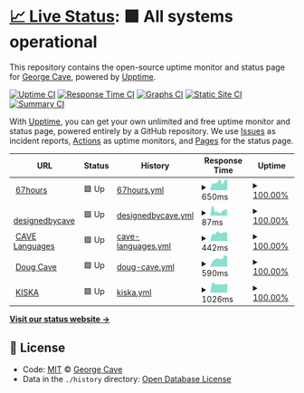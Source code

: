 # [📈 Live Status](https://designedbycave.co.uk): <!--live status--> **🟩 All systems operational**

This repository contains the open-source uptime monitor and status page for [George Cave](https://www.designedbycave.co.uk), powered by [Upptime](https://github.com/upptime/upptime).

[![Uptime CI](https://github.com/koj-co/upptime/workflows/Uptime%20CI/badge.svg)](https://github.com/koj-co/upptime/actions?query=workflow%3A%22Uptime+CI%22)
[![Response Time CI](https://github.com/koj-co/upptime/workflows/Response%20Time%20CI/badge.svg)](https://github.com/koj-co/upptime/actions?query=workflow%3A%22Response+Time+CI%22)
[![Graphs CI](https://github.com/koj-co/upptime/workflows/Graphs%20CI/badge.svg)](https://github.com/koj-co/upptime/actions?query=workflow%3A%22Graphs+CI%22)
[![Static Site CI](https://github.com/koj-co/upptime/workflows/Static%20Site%20CI/badge.svg)](https://github.com/koj-co/upptime/actions?query=workflow%3A%22Static+Site+CI%22)
[![Summary CI](https://github.com/koj-co/upptime/workflows/Summary%20CI/badge.svg)](https://github.com/koj-co/upptime/actions?query=workflow%3A%22Summary+CI%22)

With [Upptime](https://upptime.js.org), you can get your own unlimited and free uptime monitor and status page, powered entirely by a GitHub repository. We use [Issues](https://github.com/gcsalzburg/upptime/issues) as incident reports, [Actions](https://github.com/gcsalzburg/upptime/actions) as uptime monitors, and [Pages](https://designedbycave.co.uk) for the status page.

<!--start: status pages-->
<!-- This summary is generated by Upptime (https://github.com/upptime/upptime) -->
<!-- Do not edit this manually, your changes will be overwritten -->
<!-- prettier-ignore -->
| URL | Status | History | Response Time | Uptime |
| --- | ------ | ------- | ------------- | ------ |
| <img alt="" src="https://favicons.githubusercontent.com/www.67hours.co.uk" height="13"> [67hours](https://www.67hours.co.uk) | 🟩 Up | [67hours.yml](https://github.com/gcsalzburg/upptime/commits/master/history/67hours.yml) | <details><summary><img alt="Response time graph" src="./graphs/67hours/response-time-week.png" height="20"> 650ms</summary><br><a href="https://gcsalzburg.github.io/upptime/history/67hours"><img alt="Response time 556" src="https://img.shields.io/endpoint?url=https%3A%2F%2Fraw.githubusercontent.com%2Fgcsalzburg%2Fupptime%2Fmaster%2Fapi%2F67hours%2Fresponse-time.json"></a><br><a href="https://gcsalzburg.github.io/upptime/history/67hours"><img alt="24-hour response time 492" src="https://img.shields.io/endpoint?url=https%3A%2F%2Fraw.githubusercontent.com%2Fgcsalzburg%2Fupptime%2Fmaster%2Fapi%2F67hours%2Fresponse-time-day.json"></a><br><a href="https://gcsalzburg.github.io/upptime/history/67hours"><img alt="7-day response time 650" src="https://img.shields.io/endpoint?url=https%3A%2F%2Fraw.githubusercontent.com%2Fgcsalzburg%2Fupptime%2Fmaster%2Fapi%2F67hours%2Fresponse-time-week.json"></a><br><a href="https://gcsalzburg.github.io/upptime/history/67hours"><img alt="30-day response time 563" src="https://img.shields.io/endpoint?url=https%3A%2F%2Fraw.githubusercontent.com%2Fgcsalzburg%2Fupptime%2Fmaster%2Fapi%2F67hours%2Fresponse-time-month.json"></a><br><a href="https://gcsalzburg.github.io/upptime/history/67hours"><img alt="1-year response time 556" src="https://img.shields.io/endpoint?url=https%3A%2F%2Fraw.githubusercontent.com%2Fgcsalzburg%2Fupptime%2Fmaster%2Fapi%2F67hours%2Fresponse-time-year.json"></a></details> | <details><summary><a href="https://gcsalzburg.github.io/upptime/history/67hours">100.00%</a></summary><a href="https://gcsalzburg.github.io/upptime/history/67hours"><img alt="All-time uptime 99.96%" src="https://img.shields.io/endpoint?url=https%3A%2F%2Fraw.githubusercontent.com%2Fgcsalzburg%2Fupptime%2Fmaster%2Fapi%2F67hours%2Fuptime.json"></a><br><a href="https://gcsalzburg.github.io/upptime/history/67hours"><img alt="24-hour uptime 100.00%" src="https://img.shields.io/endpoint?url=https%3A%2F%2Fraw.githubusercontent.com%2Fgcsalzburg%2Fupptime%2Fmaster%2Fapi%2F67hours%2Fuptime-day.json"></a><br><a href="https://gcsalzburg.github.io/upptime/history/67hours"><img alt="7-day uptime 100.00%" src="https://img.shields.io/endpoint?url=https%3A%2F%2Fraw.githubusercontent.com%2Fgcsalzburg%2Fupptime%2Fmaster%2Fapi%2F67hours%2Fuptime-week.json"></a><br><a href="https://gcsalzburg.github.io/upptime/history/67hours"><img alt="30-day uptime 99.96%" src="https://img.shields.io/endpoint?url=https%3A%2F%2Fraw.githubusercontent.com%2Fgcsalzburg%2Fupptime%2Fmaster%2Fapi%2F67hours%2Fuptime-month.json"></a><br><a href="https://gcsalzburg.github.io/upptime/history/67hours"><img alt="1-year uptime 99.96%" src="https://img.shields.io/endpoint?url=https%3A%2F%2Fraw.githubusercontent.com%2Fgcsalzburg%2Fupptime%2Fmaster%2Fapi%2F67hours%2Fuptime-year.json"></a></details>
| <img alt="" src="https://favicons.githubusercontent.com/www.designedbycave.co.uk" height="13"> [designedbycave](https://www.designedbycave.co.uk) | 🟩 Up | [designedbycave.yml](https://github.com/gcsalzburg/upptime/commits/master/history/designedbycave.yml) | <details><summary><img alt="Response time graph" src="./graphs/designedbycave/response-time-week.png" height="20"> 87ms</summary><br><a href="https://gcsalzburg.github.io/upptime/history/designedbycave"><img alt="Response time 217" src="https://img.shields.io/endpoint?url=https%3A%2F%2Fraw.githubusercontent.com%2Fgcsalzburg%2Fupptime%2Fmaster%2Fapi%2Fdesignedbycave%2Fresponse-time.json"></a><br><a href="https://gcsalzburg.github.io/upptime/history/designedbycave"><img alt="24-hour response time 45" src="https://img.shields.io/endpoint?url=https%3A%2F%2Fraw.githubusercontent.com%2Fgcsalzburg%2Fupptime%2Fmaster%2Fapi%2Fdesignedbycave%2Fresponse-time-day.json"></a><br><a href="https://gcsalzburg.github.io/upptime/history/designedbycave"><img alt="7-day response time 87" src="https://img.shields.io/endpoint?url=https%3A%2F%2Fraw.githubusercontent.com%2Fgcsalzburg%2Fupptime%2Fmaster%2Fapi%2Fdesignedbycave%2Fresponse-time-week.json"></a><br><a href="https://gcsalzburg.github.io/upptime/history/designedbycave"><img alt="30-day response time 217" src="https://img.shields.io/endpoint?url=https%3A%2F%2Fraw.githubusercontent.com%2Fgcsalzburg%2Fupptime%2Fmaster%2Fapi%2Fdesignedbycave%2Fresponse-time-month.json"></a><br><a href="https://gcsalzburg.github.io/upptime/history/designedbycave"><img alt="1-year response time 217" src="https://img.shields.io/endpoint?url=https%3A%2F%2Fraw.githubusercontent.com%2Fgcsalzburg%2Fupptime%2Fmaster%2Fapi%2Fdesignedbycave%2Fresponse-time-year.json"></a></details> | <details><summary><a href="https://gcsalzburg.github.io/upptime/history/designedbycave">100.00%</a></summary><a href="https://gcsalzburg.github.io/upptime/history/designedbycave"><img alt="All-time uptime 99.89%" src="https://img.shields.io/endpoint?url=https%3A%2F%2Fraw.githubusercontent.com%2Fgcsalzburg%2Fupptime%2Fmaster%2Fapi%2Fdesignedbycave%2Fuptime.json"></a><br><a href="https://gcsalzburg.github.io/upptime/history/designedbycave"><img alt="24-hour uptime 100.00%" src="https://img.shields.io/endpoint?url=https%3A%2F%2Fraw.githubusercontent.com%2Fgcsalzburg%2Fupptime%2Fmaster%2Fapi%2Fdesignedbycave%2Fuptime-day.json"></a><br><a href="https://gcsalzburg.github.io/upptime/history/designedbycave"><img alt="7-day uptime 100.00%" src="https://img.shields.io/endpoint?url=https%3A%2F%2Fraw.githubusercontent.com%2Fgcsalzburg%2Fupptime%2Fmaster%2Fapi%2Fdesignedbycave%2Fuptime-week.json"></a><br><a href="https://gcsalzburg.github.io/upptime/history/designedbycave"><img alt="30-day uptime 99.89%" src="https://img.shields.io/endpoint?url=https%3A%2F%2Fraw.githubusercontent.com%2Fgcsalzburg%2Fupptime%2Fmaster%2Fapi%2Fdesignedbycave%2Fuptime-month.json"></a><br><a href="https://gcsalzburg.github.io/upptime/history/designedbycave"><img alt="1-year uptime 99.89%" src="https://img.shields.io/endpoint?url=https%3A%2F%2Fraw.githubusercontent.com%2Fgcsalzburg%2Fupptime%2Fmaster%2Fapi%2Fdesignedbycave%2Fuptime-year.json"></a></details>
| <img alt="" src="https://favicons.githubusercontent.com/www.cavelanguages.co.uk" height="13"> [CAVE Languages](https://www.cavelanguages.co.uk) | 🟩 Up | [cave-languages.yml](https://github.com/gcsalzburg/upptime/commits/master/history/cave-languages.yml) | <details><summary><img alt="Response time graph" src="./graphs/cave-languages/response-time-week.png" height="20"> 442ms</summary><br><a href="https://gcsalzburg.github.io/upptime/history/cave-languages"><img alt="Response time 403" src="https://img.shields.io/endpoint?url=https%3A%2F%2Fraw.githubusercontent.com%2Fgcsalzburg%2Fupptime%2Fmaster%2Fapi%2Fcave-languages%2Fresponse-time.json"></a><br><a href="https://gcsalzburg.github.io/upptime/history/cave-languages"><img alt="24-hour response time 485" src="https://img.shields.io/endpoint?url=https%3A%2F%2Fraw.githubusercontent.com%2Fgcsalzburg%2Fupptime%2Fmaster%2Fapi%2Fcave-languages%2Fresponse-time-day.json"></a><br><a href="https://gcsalzburg.github.io/upptime/history/cave-languages"><img alt="7-day response time 442" src="https://img.shields.io/endpoint?url=https%3A%2F%2Fraw.githubusercontent.com%2Fgcsalzburg%2Fupptime%2Fmaster%2Fapi%2Fcave-languages%2Fresponse-time-week.json"></a><br><a href="https://gcsalzburg.github.io/upptime/history/cave-languages"><img alt="30-day response time 409" src="https://img.shields.io/endpoint?url=https%3A%2F%2Fraw.githubusercontent.com%2Fgcsalzburg%2Fupptime%2Fmaster%2Fapi%2Fcave-languages%2Fresponse-time-month.json"></a><br><a href="https://gcsalzburg.github.io/upptime/history/cave-languages"><img alt="1-year response time 403" src="https://img.shields.io/endpoint?url=https%3A%2F%2Fraw.githubusercontent.com%2Fgcsalzburg%2Fupptime%2Fmaster%2Fapi%2Fcave-languages%2Fresponse-time-year.json"></a></details> | <details><summary><a href="https://gcsalzburg.github.io/upptime/history/cave-languages">100.00%</a></summary><a href="https://gcsalzburg.github.io/upptime/history/cave-languages"><img alt="All-time uptime 99.96%" src="https://img.shields.io/endpoint?url=https%3A%2F%2Fraw.githubusercontent.com%2Fgcsalzburg%2Fupptime%2Fmaster%2Fapi%2Fcave-languages%2Fuptime.json"></a><br><a href="https://gcsalzburg.github.io/upptime/history/cave-languages"><img alt="24-hour uptime 100.00%" src="https://img.shields.io/endpoint?url=https%3A%2F%2Fraw.githubusercontent.com%2Fgcsalzburg%2Fupptime%2Fmaster%2Fapi%2Fcave-languages%2Fuptime-day.json"></a><br><a href="https://gcsalzburg.github.io/upptime/history/cave-languages"><img alt="7-day uptime 100.00%" src="https://img.shields.io/endpoint?url=https%3A%2F%2Fraw.githubusercontent.com%2Fgcsalzburg%2Fupptime%2Fmaster%2Fapi%2Fcave-languages%2Fuptime-week.json"></a><br><a href="https://gcsalzburg.github.io/upptime/history/cave-languages"><img alt="30-day uptime 99.96%" src="https://img.shields.io/endpoint?url=https%3A%2F%2Fraw.githubusercontent.com%2Fgcsalzburg%2Fupptime%2Fmaster%2Fapi%2Fcave-languages%2Fuptime-month.json"></a><br><a href="https://gcsalzburg.github.io/upptime/history/cave-languages"><img alt="1-year uptime 99.96%" src="https://img.shields.io/endpoint?url=https%3A%2F%2Fraw.githubusercontent.com%2Fgcsalzburg%2Fupptime%2Fmaster%2Fapi%2Fcave-languages%2Fuptime-year.json"></a></details>
| <img alt="" src="https://favicons.githubusercontent.com/www.dougcave.co.uk" height="13"> [Doug Cave](https://www.dougcave.co.uk) | 🟩 Up | [doug-cave.yml](https://github.com/gcsalzburg/upptime/commits/master/history/doug-cave.yml) | <details><summary><img alt="Response time graph" src="./graphs/doug-cave/response-time-week.png" height="20"> 590ms</summary><br><a href="https://gcsalzburg.github.io/upptime/history/doug-cave"><img alt="Response time 495" src="https://img.shields.io/endpoint?url=https%3A%2F%2Fraw.githubusercontent.com%2Fgcsalzburg%2Fupptime%2Fmaster%2Fapi%2Fdoug-cave%2Fresponse-time.json"></a><br><a href="https://gcsalzburg.github.io/upptime/history/doug-cave"><img alt="24-hour response time 568" src="https://img.shields.io/endpoint?url=https%3A%2F%2Fraw.githubusercontent.com%2Fgcsalzburg%2Fupptime%2Fmaster%2Fapi%2Fdoug-cave%2Fresponse-time-day.json"></a><br><a href="https://gcsalzburg.github.io/upptime/history/doug-cave"><img alt="7-day response time 590" src="https://img.shields.io/endpoint?url=https%3A%2F%2Fraw.githubusercontent.com%2Fgcsalzburg%2Fupptime%2Fmaster%2Fapi%2Fdoug-cave%2Fresponse-time-week.json"></a><br><a href="https://gcsalzburg.github.io/upptime/history/doug-cave"><img alt="30-day response time 499" src="https://img.shields.io/endpoint?url=https%3A%2F%2Fraw.githubusercontent.com%2Fgcsalzburg%2Fupptime%2Fmaster%2Fapi%2Fdoug-cave%2Fresponse-time-month.json"></a><br><a href="https://gcsalzburg.github.io/upptime/history/doug-cave"><img alt="1-year response time 495" src="https://img.shields.io/endpoint?url=https%3A%2F%2Fraw.githubusercontent.com%2Fgcsalzburg%2Fupptime%2Fmaster%2Fapi%2Fdoug-cave%2Fresponse-time-year.json"></a></details> | <details><summary><a href="https://gcsalzburg.github.io/upptime/history/doug-cave">100.00%</a></summary><a href="https://gcsalzburg.github.io/upptime/history/doug-cave"><img alt="All-time uptime 99.86%" src="https://img.shields.io/endpoint?url=https%3A%2F%2Fraw.githubusercontent.com%2Fgcsalzburg%2Fupptime%2Fmaster%2Fapi%2Fdoug-cave%2Fuptime.json"></a><br><a href="https://gcsalzburg.github.io/upptime/history/doug-cave"><img alt="24-hour uptime 100.00%" src="https://img.shields.io/endpoint?url=https%3A%2F%2Fraw.githubusercontent.com%2Fgcsalzburg%2Fupptime%2Fmaster%2Fapi%2Fdoug-cave%2Fuptime-day.json"></a><br><a href="https://gcsalzburg.github.io/upptime/history/doug-cave"><img alt="7-day uptime 100.00%" src="https://img.shields.io/endpoint?url=https%3A%2F%2Fraw.githubusercontent.com%2Fgcsalzburg%2Fupptime%2Fmaster%2Fapi%2Fdoug-cave%2Fuptime-week.json"></a><br><a href="https://gcsalzburg.github.io/upptime/history/doug-cave"><img alt="30-day uptime 99.86%" src="https://img.shields.io/endpoint?url=https%3A%2F%2Fraw.githubusercontent.com%2Fgcsalzburg%2Fupptime%2Fmaster%2Fapi%2Fdoug-cave%2Fuptime-month.json"></a><br><a href="https://gcsalzburg.github.io/upptime/history/doug-cave"><img alt="1-year uptime 99.86%" src="https://img.shields.io/endpoint?url=https%3A%2F%2Fraw.githubusercontent.com%2Fgcsalzburg%2Fupptime%2Fmaster%2Fapi%2Fdoug-cave%2Fuptime-year.json"></a></details>
| <img alt="" src="https://favicons.githubusercontent.com/www.kiska.com" height="13"> [KISKA](https://www.kiska.com) | 🟩 Up | [kiska.yml](https://github.com/gcsalzburg/upptime/commits/master/history/kiska.yml) | <details><summary><img alt="Response time graph" src="./graphs/kiska/response-time-week.png" height="20"> 1026ms</summary><br><a href="https://gcsalzburg.github.io/upptime/history/kiska"><img alt="Response time 1048" src="https://img.shields.io/endpoint?url=https%3A%2F%2Fraw.githubusercontent.com%2Fgcsalzburg%2Fupptime%2Fmaster%2Fapi%2Fkiska%2Fresponse-time.json"></a><br><a href="https://gcsalzburg.github.io/upptime/history/kiska"><img alt="24-hour response time 1036" src="https://img.shields.io/endpoint?url=https%3A%2F%2Fraw.githubusercontent.com%2Fgcsalzburg%2Fupptime%2Fmaster%2Fapi%2Fkiska%2Fresponse-time-day.json"></a><br><a href="https://gcsalzburg.github.io/upptime/history/kiska"><img alt="7-day response time 1026" src="https://img.shields.io/endpoint?url=https%3A%2F%2Fraw.githubusercontent.com%2Fgcsalzburg%2Fupptime%2Fmaster%2Fapi%2Fkiska%2Fresponse-time-week.json"></a><br><a href="https://gcsalzburg.github.io/upptime/history/kiska"><img alt="30-day response time 1043" src="https://img.shields.io/endpoint?url=https%3A%2F%2Fraw.githubusercontent.com%2Fgcsalzburg%2Fupptime%2Fmaster%2Fapi%2Fkiska%2Fresponse-time-month.json"></a><br><a href="https://gcsalzburg.github.io/upptime/history/kiska"><img alt="1-year response time 1048" src="https://img.shields.io/endpoint?url=https%3A%2F%2Fraw.githubusercontent.com%2Fgcsalzburg%2Fupptime%2Fmaster%2Fapi%2Fkiska%2Fresponse-time-year.json"></a></details> | <details><summary><a href="https://gcsalzburg.github.io/upptime/history/kiska">100.00%</a></summary><a href="https://gcsalzburg.github.io/upptime/history/kiska"><img alt="All-time uptime 99.90%" src="https://img.shields.io/endpoint?url=https%3A%2F%2Fraw.githubusercontent.com%2Fgcsalzburg%2Fupptime%2Fmaster%2Fapi%2Fkiska%2Fuptime.json"></a><br><a href="https://gcsalzburg.github.io/upptime/history/kiska"><img alt="24-hour uptime 100.00%" src="https://img.shields.io/endpoint?url=https%3A%2F%2Fraw.githubusercontent.com%2Fgcsalzburg%2Fupptime%2Fmaster%2Fapi%2Fkiska%2Fuptime-day.json"></a><br><a href="https://gcsalzburg.github.io/upptime/history/kiska"><img alt="7-day uptime 100.00%" src="https://img.shields.io/endpoint?url=https%3A%2F%2Fraw.githubusercontent.com%2Fgcsalzburg%2Fupptime%2Fmaster%2Fapi%2Fkiska%2Fuptime-week.json"></a><br><a href="https://gcsalzburg.github.io/upptime/history/kiska"><img alt="30-day uptime 99.90%" src="https://img.shields.io/endpoint?url=https%3A%2F%2Fraw.githubusercontent.com%2Fgcsalzburg%2Fupptime%2Fmaster%2Fapi%2Fkiska%2Fuptime-month.json"></a><br><a href="https://gcsalzburg.github.io/upptime/history/kiska"><img alt="1-year uptime 99.90%" src="https://img.shields.io/endpoint?url=https%3A%2F%2Fraw.githubusercontent.com%2Fgcsalzburg%2Fupptime%2Fmaster%2Fapi%2Fkiska%2Fuptime-year.json"></a></details>

<!--end: status pages-->

[**Visit our status website →**](https://designedbycave.co.uk)

## 📄 License

- Code: [MIT](./LICENSE) © [George Cave](https://www.designedbycave.co.uk)
- Data in the `./history` directory: [Open Database License](https://opendatacommons.org/licenses/odbl/1-0/)
